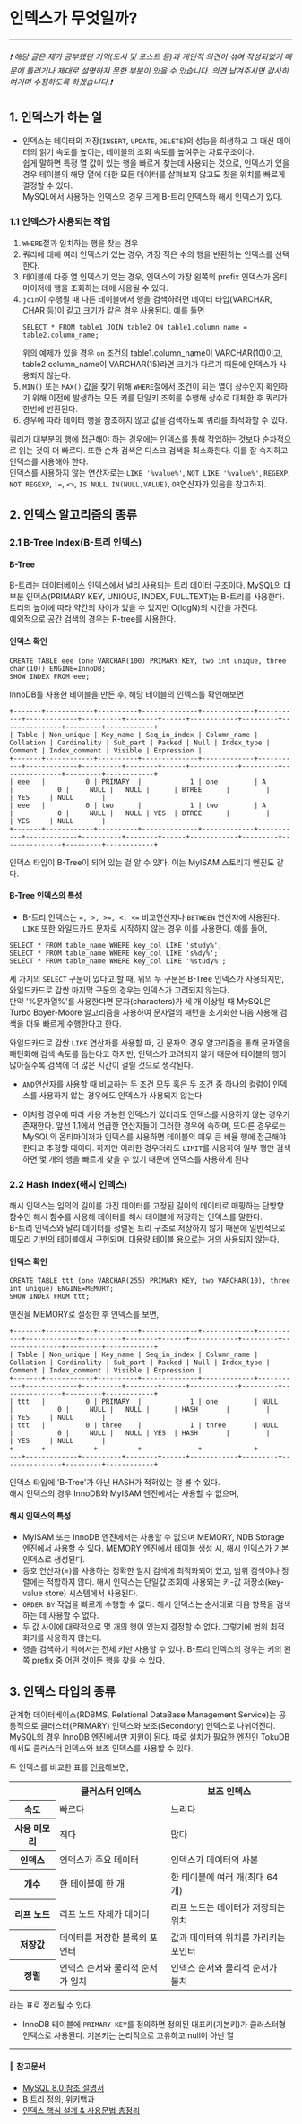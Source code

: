# 인덱스가 무엇일까?
- - -
###### ❗ 해당 글은 제가 공부했던 기억(도서 및 포스트 등)과 개인적 의견이 섞여 작성되었기 때문에 틀리거나 제대로 설명하지 못한 부분이 있을 수 있습니다. 의견 남겨주시면 감사히 여기며 수정하도록 하겠습니다.❗

##  1. 인덱스가 하는 일   
   
*  인덱스는 데이터의 저장(```INSERT```, ```UPDATE```, ```DELETE```)의 성능을 희생하고 그 대신 데이터의 읽기 속도를 높이는, 테이블의 조회 속도를 높여주는 자료구조이다.   
  쉽게 말하면 특정 열 값이 있는 행을 빠르게 찾는데 사용되는 것으로, 인덱스가 있을 경우 테이블의 해당 열에 대한 모든 데이터를 살펴보지 않고도 찾을 위치를 빠르게 결정할 수 있다.   
MySQL에서 사용하는 인덱스의 경우 크게 B-트리 인덱스와 해시 인덱스가 있다.

### 1.1 인덱스가 사용되는 작업
1. ```WHERE```절과 일치하는 행을 찾는 경우
2. 쿼리에 대해 여러 인덱스가 있는 경우, 가장 적은 수의 행을 반환하는 인덱스를 선택한다.
3. 테이블에 다중 열 인덱스가 있는 경우, 인덱스의 가장 왼쪽의 prefix 인덱스가 옵티마이저에 행을 조회하는 데에 사용될 수 있다.
4. ```join```이 수행될 때 다른 테이블에서 행을 검색하려면 데이터 타입(VARCHAR, CHAR 등)이 같고 크기가 같은 경우 사용된다. 예를 들면
   ```mysql
   SELECT * FROM table1 JOIN table2 ON table1.column_name = table2.column_name;
   ```
   위의 예제가 있을 경우 ```on``` 조건의 table1.column_name이 VARCHAR(10)이고, table2.column_name이 VARCHAR(15)라면 크기가 다르기 때문에 인덱스가 사용되지 않는다.
5. ```MIN()``` 또는 ```MAX()``` 값을 찾기 위해 ```WHERE```절에서 조건이 되는 열이 상수인지 확인하기 위해 이전에 발생하는 모든 키를 단일키 조회를 수행해 상수로 대체한 후
쿼리가 한번에 반환된다.
6. 경우에 따라 데이터 행을 참조하지 않고 값을 검색하도록 쿼리를 최적화할 수 있다.   
   
쿼리가 대부분의 행에 접근해야 하는 경우에는 인덱스를 통해 작업하는 것보다 순차적으로 읽는 것이 더 빠르다. 또한 순차 검색은 디스크 검색을 최소화한다. 이를 잘 숙지하고 인덱스를 사용해야 한다.   
인덱스를 사용하지 않는 연산자로는 ```LIKE '%value%'```, ```NOT LIKE '%value%'```, ```REGEXP```, ```NOT REGEXP```, ```!=```, ```<>```, ```IS NULL```, ```IN(NULL,VALUE)```,
```OR```연산자가 있음을 참고하자.

## 2. 인덱스 알고리즘의 종류

### 2.1  B-Tree Index(B-트리 인덱스)
#### B-Tree   
B-트리는 데이터베이스 인덱스에서 널리 사용되는 트리 데이터 구조이다. MySQL의 대부분 인덱스(PRIMARY KEY, UNIQUE, INDEX, FULLTEXT)는 B-트리를 사용한다. 트리의 높이에 따라 약간의 차이가
있을 수 있지만 O(logN)의 시간을 가진다.   
예외적으로 공간 검색의 경우는 R-tree를 사용한다.   

#### 인덱스 확인
```mysql
CREATE TABLE eee (one VARCHAR(100) PRIMARY KEY, two int unique, three char(10)) ENGINE=InnoDB;
SHOW INDEX FROM eee;
```
InnoDB를 사용한 테이블을 만든 후, 해당 테이블의 인덱스를 확인해보면
```
+-------+------------+----------+--------------+-------------+-----------+-------------+----------+--------+------+------------+---------+---------------+---------+------------+
| Table | Non_unique | Key_name | Seq_in_index | Column_name | Collation | Cardinality | Sub_part | Packed | Null | Index_type | Comment | Index_comment | Visible | Expression |
+-------+------------+----------+--------------+-------------+-----------+-------------+----------+--------+------+------------+---------+---------------+---------+------------+
| eee   |          0 | PRIMARY  |            1 | one         | A         |           0 |     NULL |   NULL |      | BTREE      |         |               | YES     | NULL       |
| eee   |          0 | two      |            1 | two         | A         |           0 |     NULL |   NULL | YES  | BTREE      |         |               | YES     | NULL       |
+-------+------------+----------+--------------+-------------+-----------+-------------+----------+--------+------+------------+---------+---------------+---------+------------+
```
인덱스 타입이 B-Tree이 되어 있는 걸 알 수 있다. 이는 MyISAM 스토리지 엔진도 같다.

#### B-Tree 인덱스의 특성
- B-트리 인덱스는 ```=, >, >=, <, <=``` 비교연산자나 ```BETWEEN``` 연산자에 사용된다. ```LIKE``` 또한 와일드카드 문자로 시작하지 않는 경우 이를 사용한다. 예를 들어,
```mysql
SELECT * FROM table_name WHERE key_col LIKE 'study%';
SELECT * FROM table_name WHERE key_col LIKE 's%dy%';
SELECT * FROM table_name WHERE key_col LIKE '%study%';
```
 세 가지의 ```SELECT``` 구문이 있다고 할 때, 위의 두 구문은 B-Tree 인덱스가 사용되지만, 와일드카드로 감싼 마지막 구문의 경우는 인덱스가 고려되지 않는다.   
만약 '%문자열%'를 사용한다면 문자(characters)가 세 개 이상일 때 MySQL은 Turbo Boyer-Moore 알고리즘을 사용하여 문자열의 패턴을 초기화한 다음 사용해 검색을 더욱 빠르게 수행한다고 한다.   

와일드카드로 감싼 ```LIKE``` 연산자를 사용할 때, 긴 문자의 경우 알고리즘을 통해 문자열을 패턴화해 검색 속도를 돕는다고 하지만, 인덱스가 고려되지 않기 때문에 테이블의 행이 많아질수록 
검색에 더 많은 시간이 걸릴 것으로 생각된다.

- ```AND```연산자를 사용할 때 비교하는 두 조건 모두 혹은 두 조건 중 하나의 컬럼이 인덱스를 사용하지 않는 경우에도 인덱스가 사용되지 않는다.

- 이처럼 경우에 따라 사용 가능한 인덱스가 있더라도 인덱스를 사용하지 않는 경우가 존재한다. 앞선 1.1에서 언급한 연산자들이 그러한 경우에 속하며, 또다른 경우로는 
MySQL의 옵티마이저가 인덱스를 사용하면 테이블의 매우 큰 비율 행에 접근해야 한다고 추정할 때이다. 하지만 이러한 경우더라도 ```LIMIT```를 사용하여 일부 행만 검색하면 몇 개의 행을
빠르게 찾을 수 있기 때문에 인덱스를 사용하게 된다

### 2.2 Hash Index(해시 인덱스)
해시 인덱스는 임의의 길이를 가진 데이터를 고정된 길이의 데이터로 매핑하는 단방향 함수인 해시 함수를 사용해 데이터를 해시 테이블에 저장하는 인덱스를 말한다.   
B-트리 인덱스와 달리 데이터를 정렬된 트리 구조로 저장하지 않기 때문에 일반적으로 메모리 기반의 테이블에서 구현되며, 대용량 테이블 용으로는 거의 사용되지 않는다.

#### 인덱스 확인
```mysql
CREATE TABLE ttt (one VARCHAR(255) PRIMARY KEY, two VARCHAR(10), three int unique) ENGINE=MEMORY;
SHOW INDEX FROM ttt;
```
엔진을 MEMORY로 설정한 후 인덱스를 보면,
```
+-------+------------+----------+--------------+-------------+-----------+-------------+----------+--------+------+------------+---------+---------------+---------+------------+
| Table | Non_unique | Key_name | Seq_in_index | Column_name | Collation | Cardinality | Sub_part | Packed | Null | Index_type | Comment | Index_comment | Visible | Expression |
+-------+------------+----------+--------------+-------------+-----------+-------------+----------+--------+------+------------+---------+---------------+---------+------------+
| ttt   |          0 | PRIMARY  |            1 | one         | NULL      |           0 |     NULL |   NULL |      | HASH       |         |               | YES     | NULL       |
| ttt   |          0 | three    |            1 | three       | NULL      |           0 |     NULL |   NULL | YES  | HASH       |         |               | YES     | NULL       |
+-------+------------+----------+--------------+-------------+-----------+-------------+----------+--------+------+------------+---------+---------------+---------+------------+
```
인덱스 타입에 'B-Tree'가 아닌 HASH가 적혀있는 걸 볼 수 있다.   
해시 인덱스의 경우 InnoDB와 MyISAM 엔진에서는 사용할 수 없으며, 


#### 해시 인덱스의 특성
-  MyISAM 또는 InnoDB 엔진에서는 사용할 수 없으며 MEMORY, NDB Storage 엔진에서 사용할 수 있다. MEMORY 엔진에서 테이블 생성 시, 해시 인덱스가 기본 인덱스로 생성된다.
- 등호 연산자(=)를 사용하는 정확한 일치 검색에 최적화되어 있고, 범위 검색이나 정렬에는 적합하지 않다. 해시 인덱스는 단일값 조회에 사용되는 키-값 저장소(key-value store) 시스템에서
 사용된다.
- ```ORDER BY``` 작업을 빠르게 수행할 수 없다. 해시 인덱스는 순서대로 다음 항목을 검색하는 데 사용할 수 없다.
- 두 값 사이에 대략적으로 몇 개의 행이 있는지 결정할 수 없다. 그렇기에 범위 최적화기를 사용하지 않는다.
- 행을 검색하기 위해서는 전체 키만 사용할 수 있다. B-트리 인덱스의 경우는 키의 왼쪽 prefix 중 어떤 것이든 행을 찾을 수 있다.

## 3. 인덱스 타입의 종류
관계형 데이터베이스(RDBMS, Relational DataBase Management Service)는 공통적으로 클러스터(PRIMARY) 인덱스와 보조(Secondory) 인덱스로 나뉘어진다.   
MySQL의 경우 InnoDB 엔진에서만 지원이 된다. 따로 설치가 필요한 엔진인 TokuDB에서도 클러스터 인덱스와 보조 인덱스를 사용할 수 있다.   

두 인덱스를 비교한 표를 [인용](https://inpa.tistory.com/entry/MYSQL-%F0%9F%93%9A-%EC%9D%B8%EB%8D%B1%EC%8A%A4index-%ED%95%B5%EC%8B%AC-%EC%84%A4%EA%B3%84-%EC%82%AC%EC%9A%A9-%EB%AC%B8%EB%B2%95-%F0%9F%92%AF-%EC%B4%9D%EC%A0%95%EB%A6%AC#%EC%9D%B8%EB%8D%B1%EC%8A%A4_%ED%83%80%EC%9E%85_%EC%A2%85%EB%A5%98)해보면,

<table style="boder: 1px solid;">
  <tr>
    <th></th>
    <th>클러스터 인덱스</th>
    <th>보조 인덱스</th>
  </tr>
  <tr>
    <th>속도</th>
    <td>빠르다</td>
    <td>느리다</td>
  </tr>
  <tr>
    <th>사용 메모리</th>
    <td>적다</td>
    <td>많다</td>
  </tr>
  <tr>
    <th>인덱스</th>
    <td>인덱스가 주요 데이터</td>
    <td>인덱스가 데이터의 사본</td>
  </tr>
  <tr>
    <th>개수</th>
    <td>한 테이블에 한 개</td>
    <td>한 테이블에 여러 개(최대 64개)</td>
  </tr>
  <tr>
    <th>리프 노드</th>
    <td>리프 노드 자체가 데이터</td>
    <td>리프 노드는 데이터가 저장되는 위치</td>
  </tr>
  <tr>
    <th>저장값</th>
    <td>데이터를 저장한 블록의 포인터</td>
    <td>값과 데이터의 위치를 가리키는 포인터</td>
  </tr>
  <tr>
    <th>정렬</th>
    <td>인덱스 순서와 물리적 순서가 일치</td>
    <td>인덱스 순서와 물리적 순서가 불치</td>
  </tr>
</table>

라는 표로 정리될 수 있다.

- InnoDB 테이블에 ```PRIMARY KEY```를 정의하면 정의된 대표키(기본키)가 클러스터형 인덱스로 사용된다. 기본키는 논리적으로 고유하고 null이 아닌 열 





- - - 
#### 📖 참고문서
*  [MySQL 8.0 참조 설명서](https://dev.mysql.com/doc/refman/8.0/en/)   
*  [B 트리 정의, 위키백과](https://ko.wikipedia.org/wiki/B_%ED%8A%B8%EB%A6%AC)
*  [인덱스 핵심 설계 & 사용문법 총정리](https://inpa.tistory.com/entry/MYSQL-%F0%9F%93%9A-%EC%9D%B8%EB%8D%B1%EC%8A%A4index-%ED%95%B5%EC%8B%AC-%EC%84%A4%EA%B3%84-%EC%82%AC%EC%9A%A9-%EB%AC%B8%EB%B2%95-%F0%9F%92%AF-%EC%B4%9D%EC%A0%95%EB%A6%AC)
